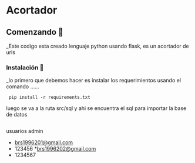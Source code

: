 # Acortador

## Comenzando 🚀
 _Este codigo esta creado lenguaje python usando flask, es un acortador de urls 
### Instalación 🔧
_lo primero que debemos hacer es instalar los requerimientos usando el comando ......
```
 pip install -r requirements.txt
```

luego se va a la ruta src/sql 
y ahi se encuentra el sql para importar la base de datos
```

```
usuarios admin 
* brs1996201@gmail.com
* 123456
*brs1996202@gmail.com
* 1234567




